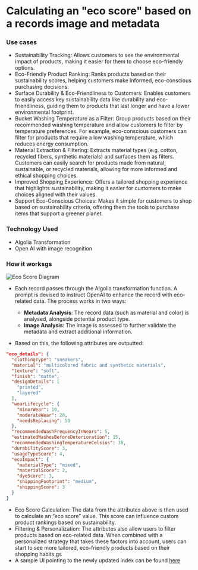 # Calculating an "eco score" based on a records image and metadata

### Use cases

- Sustainability Tracking: Allows customers to see the environmental impact of products, making it easier for them to choose eco-friendly options.
- Eco-Friendly Product Ranking: Ranks products based on their sustainability scores, helping customers make informed, eco-conscious purchasing decisions.
- Surface Durability & Eco-Friendliness to Customers: Enables customers to easily access key sustainability data like durability and eco-friendliness, guiding them to products that last longer and have a lower environmental footprint.
- Bucket Washing Temperature as a Filter: Group products based on their recommended washing temperature and allow customers to filter by temperature preferences. For example, eco-conscious customers can filter for products that require a low washing temperature, which reduces energy consumption.
- Material Extraction & Filtering: Extracts material types (e.g. cotton, recycled fibers, synthetic materials) and surfaces them as filters. Customers can easily search for products made from natural, sustainable, or recycled materials, allowing for more informed and ethical shopping choices.
- Improved Shopping Experience: Offers a tailored shopping experience that highlights sustainability, making it easier for customers to make choices aligned with their values.
- Support Eco-Conscious Choices: Makes it simple for customers to shop based on sustainability criteria, offering them the tools to purchase items that support a greener planet.

### Technology Used

- Algolia Transformation
- Open AI with image recognition

### How it worksgs

![Eco Score Diagram](https://img.plantuml.biz/plantuml/png/hPJFRjim3CRlUWgYfmJezW0v3CqA5CXfnRgU1qQY4s6ov57KjkpfHzcEawnEqG7pAHRv_VJnZtEN1LbA6un1AudXEHCRYkBb03Vhi4l18soYerzmdsAacdG3c66CJOVpelFK_c1A-y8OSvEuHV4fmfDbtqcVVXaP0fFiKqTnlO7ruwRF7LwDgRRXtOSNhc05d-bxeImW2JfEbl9a27nVrqBJi4WQdMIx9rS2BKrCGi1-jnT8pHpw7YDiwIWcL-_W4a4fE77C2-79vz3O5JoGs3rW2C1a4xiC3QVsqgUvq5ohLGh78yIOa5873neYLFvmhBGH2FhCcPiRG5-j-fDZRB64drucg4F17ZWhLkWuk1KyKNJGac2L0EgBRt57q5IRDka9XaFskQUDgdFzkiP_qmcngBrdZ-4MR0g9boVeNumhXOrTgvSxXVgGpvckC6vzqEsx1HtJ--MhPSuCvRbJctHiLD-qiwjUfLsVX2sXGZ_YWRBNDSGVnBMBIlwQzIBwJou7bexCl6MF7qlUG-b9RbhbBTflzSluvstMtutdTWGQSwSszA_g3m00)

- Each record passes through the Algolia transformation function. A prompt is devised to instruct OpenAI to enhance the record with eco-related data. The process works in two ways:

  - **Metadata Analysis**: The record data (such as material and color) is analysed, alongside potential product type.
  - **Image Analysis**: The image is assessed to further validate the metadata and extract additional information.

- Based on this, the following attributes are outputted:

```json
"eco_details": {
  "clothingType": "sneakers",
  "material": "multicolored fabric and synthetic materials",
  "texture": "soft",
  "finish": "matte",
  "designDetails": [
    "printed",
    "layered"
  ],
  "wearLifecycle": {
    "minorWear": 10,
    "moderateWear": 20,
    "needsReplacing": 50
  },
  "recommendedWashFrequencyInWears": 5,
  "estimatedWashesBeforeDeterioration": 15,
  "recommendedWashingTemperatureCelsius": 30,
  "durabilityScore": 3,
  "usageTypeScore": 4,
  "ecoImpact": {
    "materialType": "mixed",
    "materialScore": 2,
    "dyeScore": 3,
    "shippingFootprint": "medium",
    "shippingScore": 3
  }
}
```

- Eco Score Calculation: The data from the attributes above is then used to calculate an “eco score” value. This score can influence custom product rankings based on sustainability.
- Filtering & Personalization: The attributes also allow users to filter products based on eco-related data. When combined with a personalized strategy that takes these factors into account, users can start to see more tailored, eco-friendly products based on their shopping habits.gs
- A sample UI pointing to the newly updated index can be found [here](https://6cmr3k.csb.app/gs)
